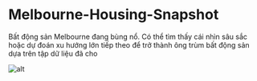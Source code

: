 # Melbourne-Housing-Snapshot

Bất động sản Melbourne đang bùng nổ. Có thể tìm thấy cái nhìn sâu sắc hoặc dự đoán xu hướng lớn tiếp theo để trở thành ông trùm bất động sản dựa trên tập dữ liệu đã cho

![alt](https://drive.google.com/file/d/1aoPPJBYNtYEVNsBHhHgzhTvbEOPIm2e8/view?usp=sharing)
